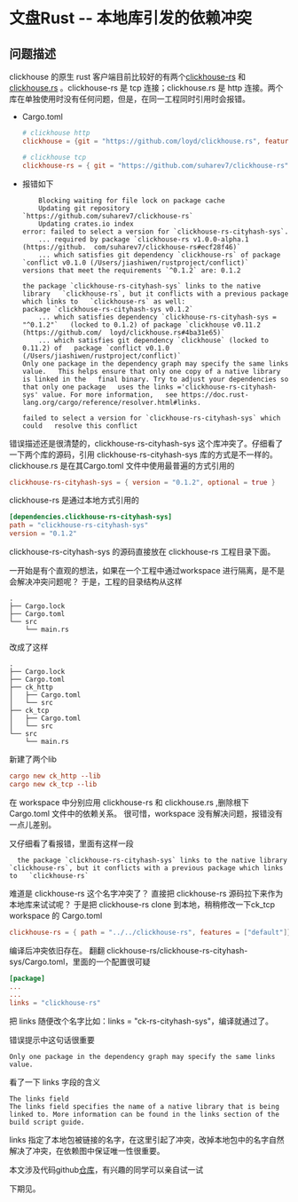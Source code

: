 
# 文盘Rust -- 本地库引发的依赖冲突

## 问题描述

clickhouse 的原生 rust 客户端目前比较好的有两个[clickhouse-rs](https://github.com/suharev7/clickhouse-rs) 和 [clickhouse.rs](https://github.com/loyd/clickhouse.rs) 。clickhouse-rs 是 tcp 连接；clickhouse.rs 是 http 连接。两个库在单独使用时没有任何问题，但是，在同一工程同时引用时会报错。

* Cargo.toml

  ```toml
  # clickhouse http
  clickhouse = {git = "https://github.com/loyd/clickhouse.rs", features =      ["test-util"]}
  
  # clickhouse tcp
  clickhouse-rs = { git = "https://github.com/suharev7/clickhouse-rs",     features = ["default"]}
  
  ```

* 报错如下
  
  ```shell
      Blocking waiting for file lock on package cache
      Updating git repository `https://github.com/suharev7/clickhouse-rs`
      Updating crates.io index
  error: failed to select a version for `clickhouse-rs-cityhash-sys`.
      ... required by package `clickhouse-rs v1.0.0-alpha.1 (https://github.  com/suharev7/clickhouse-rs#ecf28f46)`
      ... which satisfies git dependency `clickhouse-rs` of package   `conflict v0.1.0 (/Users/jiashiwen/rustproject/conflict)`
  versions that meet the requirements `^0.1.2` are: 0.1.2
  
  the package `clickhouse-rs-cityhash-sys` links to the native library   `clickhouse-rs`, but it conflicts with a previous package which links to   `clickhouse-rs` as well:
  package `clickhouse-rs-cityhash-sys v0.1.2`
      ... which satisfies dependency `clickhouse-rs-cityhash-sys = "^0.1.2"`   (locked to 0.1.2) of package `clickhouse v0.11.2 (https://github.com/  loyd/clickhouse.rs#4ba31e65)`
      ... which satisfies git dependency `clickhouse` (locked to 0.11.2) of   package `conflict v0.1.0 (/Users/jiashiwen/rustproject/conflict)`
  Only one package in the dependency graph may specify the same links value.   This helps ensure that only one copy of a native library is linked in the   final binary. Try to adjust your dependencies so that only one package   uses the links ='clickhouse-rs-cityhash-sys' value. For more information,   see https://doc.rust-lang.org/cargo/reference/resolver.html#links.
  
  failed to select a version for `clickhouse-rs-cityhash-sys` which could   resolve this conflict
  ```

错误描述还是很清楚的，clickhouse-rs-cityhash-sys 这个库冲突了。仔细看了一下两个库的源码，引用 clickhouse-rs-cityhash-sys 库的方式是不一样的。clickhouse.rs 是在其Cargo.toml 文件中使用最普遍的方式引用的

```toml
clickhouse-rs-cityhash-sys = { version = "0.1.2", optional = true }
```

clickhouse-rs 是通过本地方式引用的

```toml
[dependencies.clickhouse-rs-cityhash-sys]
path = "clickhouse-rs-cityhash-sys"
version = "0.1.2"
```

clickhouse-rs-cityhash-sys 的源码直接放在 clickhouse-rs 工程目录下面。

一开始是有个直观的想法，如果在一个工程中通过workspace 进行隔离，是不是会解决冲突问题呢？
于是，工程的目录结构从这样

```shell
.
├── Cargo.lock
├── Cargo.toml
└── src
    └── main.rs
```

改成了这样

```shell
.
├── Cargo.lock
├── Cargo.toml
├── ck_http
│   ├── Cargo.toml
│   └── src
├── ck_tcp
│   ├── Cargo.toml
│   └── src
└── src
    └── main.rs
```

新建了两个lib

```toml
cargo new ck_http --lib
cargo new ck_tcp --lib
```

在 workspace 中分别应用 clickhouse-rs 和 clickhouse.rs ,删除根下 Cargo.toml 文件中的依赖关系。
很可惜，workspace 没有解决问题，报错没有一点儿差别。

又仔细看了看报错，里面有这样一段

```
  the package `clickhouse-rs-cityhash-sys` links to the native library   `clickhouse-rs`, but it conflicts with a previous package which links to   `clickhouse-rs`
```

难道是 clickhouse-rs 这个名字冲突了？
直接把 clickhouse-rs 源码拉下来作为本地库来试试呢？
于是把 clickhouse-rs clone 到本地，稍稍修改一下ck_tcp workspace 的 Cargo.toml

```toml
clickhouse-rs = { path = "../../clickhouse-rs", features = ["default"]}
```

编译后冲突依旧存在。
翻翻 clickhouse-rs/clickhouse-rs-cityhash-sys/Cargo.toml，里面的一个配置很可疑

```toml
[package]
...
...
links = "clickhouse-rs"
```

把 links 随便改个名字比如：links = "ck-rs-cityhash-sys"，编译就通过了。

错误提示中这句话很重要

```
Only one package in the dependency graph may specify the same links value.
```

看了一下 links 字段的含义

```
The links field
The links field specifies the name of a native library that is being linked to. More information can be found in the links section of the build script guide.
```

links 指定了本地包被链接的名字，在这里引起了冲突，改掉本地包中的名字自然解决了冲突，在依赖图中保证唯一性很重要。

本文涉及代码github[仓库](https://github.com/jiashiwen/ck_dependency_conflict_sample)，有兴趣的同学可以亲自试一试

下期见。